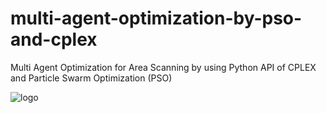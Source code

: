 # multi-agent-optimization-by-pso-and-cplex
Multi Agent Optimization for Area Scanning by using Python API of CPLEX and Particle Swarm Optimization (PSO)

![logo](stage1.png)
